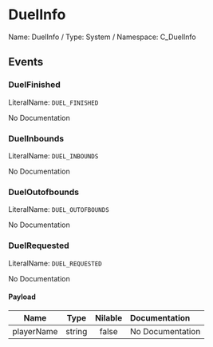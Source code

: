 # DuelInfo

Name: DuelInfo / Type: System / Namespace: C_DuelInfo

## Events

### DuelFinished
LiteralName: `DUEL_FINISHED`

No Documentation

### DuelInbounds
LiteralName: `DUEL_INBOUNDS`

No Documentation

### DuelOutofbounds
LiteralName: `DUEL_OUTOFBOUNDS`

No Documentation

### DuelRequested
LiteralName: `DUEL_REQUESTED`

No Documentation

#### Payload
|Name|Type|Nilable|Documentation|
|:---:|:---:|:---:|:---|
|playerName|string|false|No Documentation|